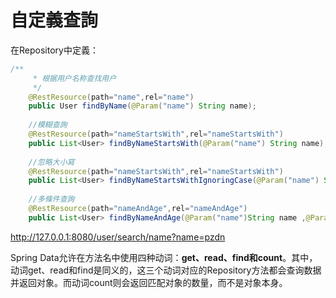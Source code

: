 # 自定義查詢

在Repository中定義：
```java
/**
     * 根据用户名称查找用户
     */
    @RestResource(path="name",rel="name")
    public User findByName(@Param("name") String name);
    
    //模糊查詢
    @RestResource(path="nameStartsWith",rel="nameStartsWith")
    public List<User> findByNameStartsWith(@Param("name") String name);
    
    //忽略大小寫
    @RestResource(path="nameStartsWith",rel="nameStartsWith")
    public List<User> findByNameStartsWithIgnoringCase(@Param("name") String name);
    
    //多條件查詢
    @RestResource(path="nameAndAge",rel="nameAndAge")
    public List<User> findByNameAndAge(@Param("name")String name ,@Param("age")int age);
```

http://127.0.0.1:8080/user/search/name?name=pzdn


Spring Data允许在方法名中使用四种动词：**get、read、find和count**。其中，动词get、read和find是同义的，这三个动词对应的Repository方法都会查询数据并返回对象。而动词count则会返回匹配对象的数量，而不是对象本身。
